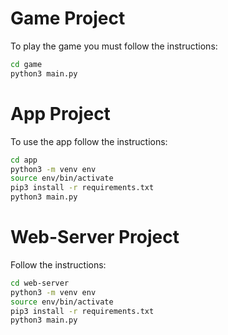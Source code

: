 # Game Project

To play the game you must follow the instructions:

```sh
cd game
python3 main.py 
```

# App Project

To use the app follow the instructions:

```sh
cd app
python3 -m venv env
source env/bin/activate
pip3 install -r requirements.txt
python3 main.py
```

# Web-Server Project

Follow the instructions:

```sh
cd web-server
python3 -m venv env
source env/bin/activate
pip3 install -r requirements.txt
python3 main.py
```